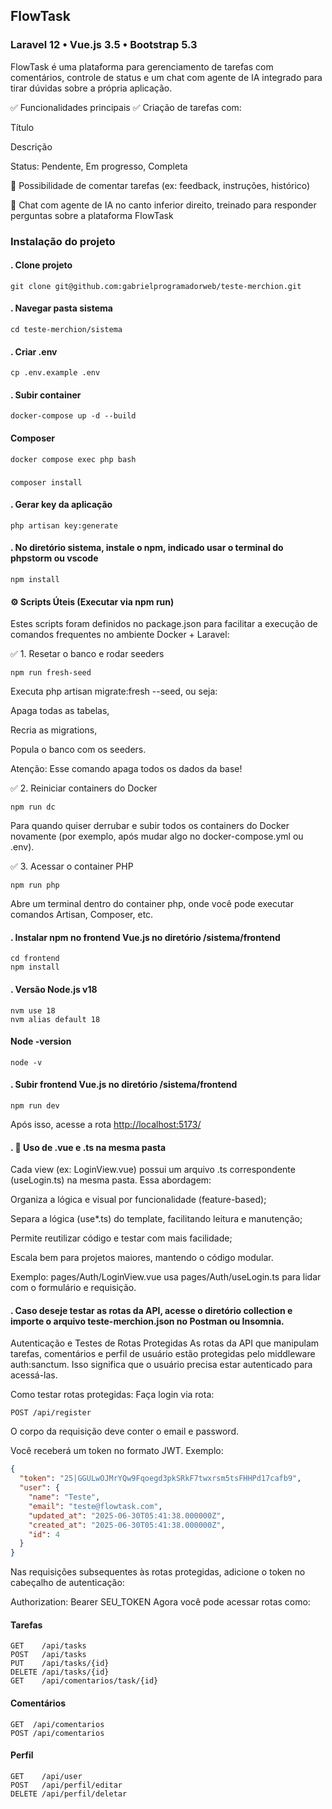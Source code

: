 ## FlowTask
### Laravel 12 • Vue.js 3.5 • Bootstrap 5.3
FlowTask é uma plataforma para gerenciamento de tarefas com comentários, controle de status e um chat com agente de IA integrado para tirar dúvidas sobre a própria aplicação.

✅ Funcionalidades principais
✅ Criação de tarefas com:

Título

Descrição

Status: Pendente, Em progresso, Completa

💬 Possibilidade de comentar tarefas (ex: feedback, instruções, histórico)

🤖 Chat com agente de IA no canto inferior direito, treinado para responder perguntas sobre a plataforma FlowTask

### Instalação do projeto

#### . Clone projeto  
```
git clone git@github.com:gabrielprogramadorweb/teste-merchion.git
```

#### . Navegar pasta sistema  
```
cd teste-merchion/sistema

```

#### . Criar .env
```
cp .env.example .env
```  

#### . Subir container
```
docker-compose up -d --build
```

#### Composer

```
docker compose exec php bash
```
###
```
composer install
```

#### . Gerar key da aplicação
```
php artisan key:generate
```

#### . No diretório sistema, instale o npm, indicado usar o terminal do phpstorm ou vscode
```
npm install
```

#### ⚙️ Scripts Úteis (Executar via npm run)
Estes scripts foram definidos no package.json para facilitar a execução de comandos frequentes no ambiente Docker + Laravel:

✅ 1. Resetar o banco e rodar seeders
```
npm run fresh-seed
```
Executa php artisan migrate:fresh --seed, ou seja:

Apaga todas as tabelas,

Recria as migrations,

Popula o banco com os seeders.

Atenção: Esse comando apaga todos os dados da base!

✅ 2. Reiniciar containers do Docker

```
npm run dc
```
Para quando quiser derrubar e subir todos os containers do Docker novamente (por exemplo, após mudar algo no docker-compose.yml ou .env).

✅ 3. Acessar o container PHP
```
npm run php
```
Abre um terminal dentro do container php, onde você pode executar comandos Artisan, Composer, etc.


#### . Instalar npm no frontend Vue.js no diretório /sistema/frontend
```
cd frontend
npm install
```

#### . Versão Node.js v18
```
nvm use 18
nvm alias default 18
```
#### Node -version
```
node -v
```
#### . Subir frontend Vue.js no diretório /sistema/frontend
```
npm run dev
```

Após isso, acesse a rota [http://localhost:5173/](http://localhost:5173/)

#### . 🧩 Uso de .vue e .ts na mesma pasta
Cada view (ex: LoginView.vue) possui um arquivo .ts correspondente (useLogin.ts) na mesma pasta. Essa abordagem:

Organiza a lógica e visual por funcionalidade (feature-based);

Separa a lógica (use*.ts) do template, facilitando leitura e manutenção;

Permite reutilizar código e testar com mais facilidade;

Escala bem para projetos maiores, mantendo o código modular.

Exemplo: pages/Auth/LoginView.vue usa pages/Auth/useLogin.ts para lidar com o formulário e requisição.

#### . Caso deseje testar as rotas da API, acesse o diretório collection e importe o arquivo teste-merchion.json no Postman ou Insomnia.

Autenticação e Testes de Rotas Protegidas
As rotas da API que manipulam tarefas, comentários e perfil de usuário estão protegidas pelo middleware auth:sanctum. Isso significa que o usuário precisa estar autenticado para acessá-las.

Como testar rotas protegidas:
Faça login via rota:
```
POST /api/register
```
O corpo da requisição deve conter o email e password.

Você receberá um token no formato JWT. Exemplo:

```json
{
  "token": "25|GGULwOJMrYQw9Fqoegd3pkSRkF7twxrsm5tsFHHPd17cafb9",
  "user": {
    "name": "Teste",
    "email": "teste@flowtask.com",
    "updated_at": "2025-06-30T05:41:38.000000Z",
    "created_at": "2025-06-30T05:41:38.000000Z",
    "id": 4
  }
}
```

Nas requisições subsequentes às rotas protegidas, adicione o token no cabeçalho de autenticação:

Authorization: Bearer SEU_TOKEN
Agora você pode acessar rotas como:

#### Tarefas
```
GET    /api/tasks
POST   /api/tasks
PUT    /api/tasks/{id}
DELETE /api/tasks/{id}
GET    /api/comentarios/task/{id}
```
#### Comentários
```
GET  /api/comentarios
POST /api/comentarios
```
#### Perfil
```
GET    /api/user
POST   /api/perfil/editar
DELETE /api/perfil/deletar
```




